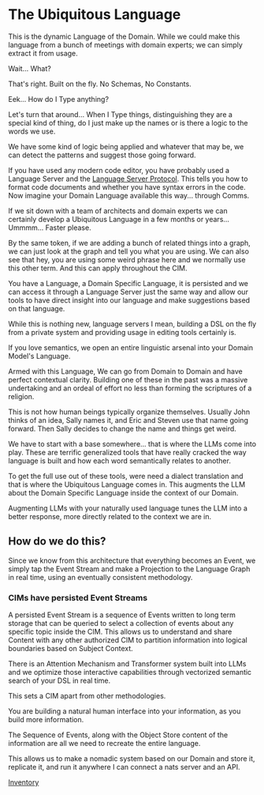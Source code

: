 # The Ubiquitous Language
This is the dynamic Language of the Domain.
While we could make this language from a bunch of meetings with domain experts; we can simply extract it from usage.

Wait... What?

That's right. Built on the fly. No Schemas, No Constants.

Eek... How do I Type anything?

Let's turn that around...
When I Type things, distinguishing they are a special kind of thing, do I just make up the names or is there a logic to the words we use.

We have some kind of logic being applied and whatever that may be, we can detect the patterns and suggest those going forward.

If you have used any modern code editor, you have probably used a Language Server and the [Language Server Protocol](https://microsoft.github.io/language-server-protocol/). This tells you how to format code documents and whether you have syntax errors in the code.
Now imagine your Domain Language available this way... through Comms.

If we sit down with a team of architects and domain experts we can certainly develop a Ubiquitous Language in a few months or years... Ummmm... Faster please.

By the same token, if we are adding a bunch of related things into a graph, we can just look at the graph and tell you what you are using. We can also see that hey, you are using some weird phrase here and we normally use this other term. And this can apply throughout the CIM.

You have a Language, a Domain Specific Language, it is persisted and we can access it through a Language Server just the same way and allow our tools to have direct insight into our language and make suggestions based on that language.

While this is nothing new, language servers I mean, building a DSL on the fly from a private system and providing usage in editing tools certainly is.

If you love semantics, we open an entire linguistic arsenal into your Domain Model's Language.

Armed with this Language, We can go from Domain to Domain and have perfect contextual clarity. Building one of these in the past was a massive undertaking and an ordeal of effort no less than forming the scriptures of a religion.

This is not how human beings typically organize themselves.
Usually John thinks of an idea, Sally names it, and Eric and Steven use that name going forward.  Then Sally decides to change the name and things get weird.

We have to start with a base somewhere... that is where the LLMs come into play.  These are terrific generalized tools that have really cracked the way language is built and how each word semantically relates to another.

To get the full use out of these tools, were need a dialect translation and that is where the Ubiquitous Language comes in. This augments the LLM about the Domain Specific Language inside the context of our Domain.

Augmenting LLMs with your naturally used language tunes the LLM into a better response, more directly related to the context we are in.

## How do we do this?

Since we know from this architecture that everything becomes an Event, we simply tap the Event Stream and make a Projection to the Language Graph in real time, using an eventually consistent methodology.

### CIMs have persisted Event Streams
A persisted Event Stream is a sequence of Events written to long term storage that can be queried to select a collection of events about any specific topic inside the CIM. This allows us to understand and share Content with any other authorized CIM to partition information into logical boundaries based on Subject Context.

There is an Attention Mechanism and Transformer system built into LLMs and we optimize those interactive capabilities through vectorized semantic search of your DSL in real time.

This sets a CIM apart from other methodologies.

You are building a natural human interface into your information, as you build more information.

The Sequence of Events, along with the Object Store content of the information are all we need to recreate the entire language.

This allows us to make a nomadic system based on our Domain and store it, replicate it, and run it anywhere I can connect a nats server and an API.

[Inventory](./Inventory.md)